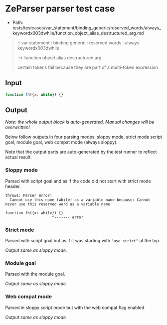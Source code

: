 # ZeParser parser test case

- Path: tests/testcases/var_statement/binding_generic/reserved_words/always_keywordx003dwhile/function_object_alias_destructured_arg.md

> :: var statement : binding generic : reserved words : always keywordx003dwhile
>
> ::> function object alias destructured arg
>
> certain tokens fail because they are part of a multi-token expression

## Input


`````js
function fh({x: while}) {}
`````

## Output

_Note: the whole output block is auto-generated. Manual changes will be overwritten!_

Below follow outputs in four parsing modes: sloppy mode, strict mode script goal, module goal, web compat mode (always sloppy).

Note that the output parts are auto-generated by the test runner to reflect actual result.

### Sloppy mode

Parsed with script goal and as if the code did not start with strict mode header.

`````
throws: Parser error!
  Cannot use this name (while) as a variable name because: Cannot never use this reserved word as a variable name

function fh({x: while}) {}
                     ^------- error
`````

### Strict mode

Parsed with script goal but as if it was starting with `"use strict"` at the top.

_Output same as sloppy mode._

### Module goal

Parsed with the module goal.

_Output same as sloppy mode._

### Web compat mode

Parsed in sloppy script mode but with the web compat flag enabled.

_Output same as sloppy mode._
